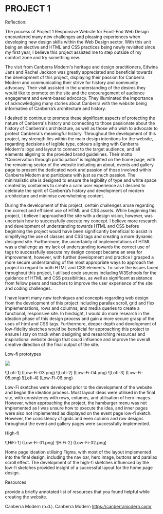 # PROJECT 1
 

Reflection:

The process of Project 1 Responsive Website for Front-End Web Design encountered many new challenges and pleasing experiences when developing new design skills within the Web Design sector. With this unit being an elective and HTML and CSS practices being newly revisited since my first year, I believe this project assisted me to step outside of my comfort zone and try something new.

The visit from Canberra Modern's heritage and design practitioners, Edwina Jans and Rachel Jackson was greatly appreciated and beneficial towards the development of this project, displaying their passion for Canberra Modern and communicating their strive for history and community advocacy. Their visit assisted in the understanding of the desires they would like to promote on the site and the encouragement of audience engagement and event-based advocacy. They illuminated the importance of acknowledging many stories about Canberra with the website being informative of Canberra’s architecture and history.

I desired to continue to promote these significant aspects of protecting the nature of Canberra's history and connecting to those passionate about the history of Canberra's architecture, as well as those who wish to advocate to protect Canberra's meaningful history. Throughout the development of this project, my strength lies within the main design intentions for the website, regarding decisions of legible type, colours aligning with Canberra Modern's logo and layout to connect to the target audience, and all elements aligning to the provided brand guidelines. Their motto “Conservation through participation” is highlighted on the home page, with the remaining sector of the website including an about, events and gallery page to present the dedicated work and passion of those involved within Canberra Modern and participate with just as much passion. The minimalistic site is designed to ensure the legibility of type and white space created by containers to create a calm user experience as I desired to celebrate the spirit of Canberra’s history and development of modern architecture and minimise overwhelming content.

During the development of this project, certain challenges arose regarding the correct and efficient use of HTML and CSS assets. While beginning this project, I believe I approached the site with a design vision, however, was uncertain how to successfully execute my concept. I believe more research and development of understanding towards HTML and CSS before beginning the project would have been significantly beneficial to assist in simplifying the use of classes and CSS tags and creating a more dynamic designed site. Furthermore, the uncertainty of implementations of HTML was a challenge as my lack of understanding towards the correct use of tags to successfully execute my design concept became an area for improvement, however, with further development and practice I grasped a more secure understanding of the most appropriate ways to approach the project in regard to both HTML and CSS elements. To solve the issues faced throughout this project, I utilised code sources including W3Schools for the guidance of HTML and CSS possibilities, as well as significant assistance from fellow peers and teachers to improve the user experience of the site and coding challenges.

I have learnt many new techniques and concepts regarding web design from the development of this project including parallax scroll, grid and flex implementations, rows and columns, and media queries to create a functional, responsive site. In hindsight, I would do more research in the ideation phase of this design process and gain a more secure grasp of the uses of html and CSS tags. Furthermore, deeper depth and development of low-fidelity sketches would be beneficial for approaching this project to ensure I stay on track when designing and researching resources and inspirational website design that could influence and improve the overall creative direction of the final output of the site.



Low-fi prototypes

<img src="Low-Fi-03.png">

![Lofi-1] (Low-Fi-03.png)
![Lofi-2] (Low-Fi-04.png)
![Lofi-3] (Low-Fi-05.png)
![Lofi-4] (Low-Fi-06.png)

Low-Fi sketches were developed prior to the development of the website and began the ideation process. Most layout ideas were utilised in the final site, with consistency with rows, columns, and utilisation of hero images. However, when approaching the project, the hamburger menu was not implemented as I was unsure how to execute the idea, and inner pages were also not implemented as displayed on the event page low-fi sketch. However, the consistency of grids and even column and row designs throughout the event and gallery pages were successfully implemented.

High-fi

![HiFi-1] (Low-Fi-01.png)
![HiFi-2] (Low-Fi-02.png)

Home page ideation utilising Figma, with most of the layout implemented into the final design, including the nav bar, hero image, buttons and parallax scroll effect. The development of the high-fi sketches influenced by the low-fi sketches provided insight of a successful layout for the home page design.

Resources

provide a briefly annotated list of resources that you found helpful while creating the website. 

Canberra Modern (n.d.). Canberra Modern https://canberramodern.com/


